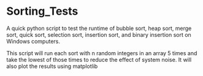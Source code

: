 # Sorting_Tests
A quick python script to test the runtime of bubble sort, heap sort, merge sort, quick sort, selection sort, insertion sort, and binary insertion sort on Windows computers.

This script will run each sort with n random integers in an array 5 times and take the lowest of those times to reduce the effect of system noise. It will also plot the results using matplotlib
